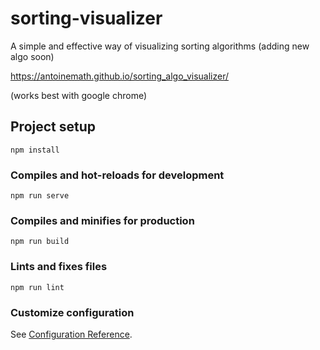 # sorting-visualizer
A simple and effective way of visualizing sorting algorithms (adding new algo soon)

https://antoinemath.github.io/sorting_algo_visualizer/

(works best with google chrome)


## Project setup
```
npm install
```

### Compiles and hot-reloads for development
```
npm run serve
```

### Compiles and minifies for production
```
npm run build
```

### Lints and fixes files
```
npm run lint
```

### Customize configuration
See [Configuration Reference](https://cli.vuejs.org/config/).
